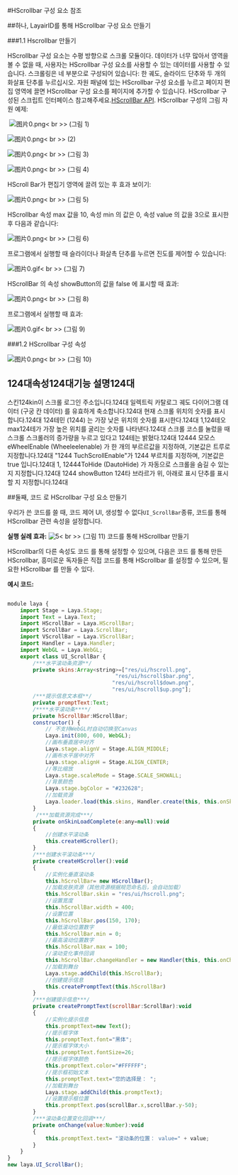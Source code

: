 #HScrollbar 구성 요소 참조



##하나, LayairID를 통해 HScrollbar 구성 요소 만들기

###1.1 Hscrollbar 만들기

HScrollbar 구성 요소는 수평 방향으로 스크롤 모듈이다.
데이터가 너무 많아서 영역을 볼 수 없을 때, 사용자는 HScrollbar 구성 요소를 사용할 수 있는 데이터를 사용할 수 있습니다.
스크롤링은 네 부분으로 구성되어 있습니다: 한 궤도, 슬라이드 단추와 두 개의 화살표 단추를 누르십시오.
자원 패널에 있는 HScrollbar 구성 요소를 누르고 페이지 편집 영역에 끌면 HScrollbar 구성 요소를 페이지에 추가할 수 있습니다.
HScrollbar 구성된 스크립트 인터페이스 참고해주세요.[HScrollBar API](http://layaair.ldc.layabox.com/api/index.html?category=Core&class=laya.ui.HScrollBar).
HScrollbar 구성의 그림 자원 예제:



​        ![图片0.png](img/1.png)< br >>
(그림 1)

​![图片0.png](img/2.png)< br >>
(2)

​![图片0.png](img/3.png)< br >>
(그림 3)

​![图片0.png](img/4.png)< br >>
(그림 4)

HScroll Bar가 편집기 영역에 끌려 있는 후 효과 보이기:

​![图片0.png](img/5.png)< br >>
(그림 5)

HScrollbar 속성 max 값을 10, 속성 min 의 값은 0, 속성 value 의 값을 3으로 표시한 후 다음과 같습니다:

​![图片0.png](img/6.png)< br >>
(그림 6)

프로그램에서 실행할 때 슬라이더나 화살촉 단추를 누르면 진도를 제어할 수 있습니다:

​![图片0.gif](gif/1.gif)< br >>
(그림 7)

HScrollBar 의 속성 showButton의 값을 false 에 표시할 때 효과:

​![图片0.png](img/7.png)< br >>
(그림 8)

프로그램에서 실행할 때 효과:

​![图片0.gif](gif/2.gif)< br >>
(그림 9)



 



###1.2 HScrollbar 구성 속성

​![图片0.png](img/8.png)< br >>
(그림 10)

124대**속성**124대**기능 설명**124대
----------------------------------------------------------------------------------------------------------------------------------------------------------------------------------------------------------------------------------------
스킨124kin이 스크롤 로그인 주소입니다.124대
일렉트릭 카탈로그 궤도 다이어그램 데이터 (구궁 칸 데이터) 를 유효하게 축소합니다.124대
현재 스크롤 위치의 숫자를 표시합니다.124대
124테민 (1244) 는 가장 낮은 위치의 숫자를 표시한다.124대
1,124테오 max124테가 가장 높은 위치를 굴리는 숫자를 나타낸다.124대
스크롤 코스를 눌렀을 때 스크롤 스크롤러의 증가량을 누르고 있다고 124테는 밝혔다.124대
12444 모모스eWheelEnable (Wheeleelenable) 가 한 개의 부르르값을 지정하여, 기본값은 트루로 지정합니다.124대
"1244 TuchScrollEnable"가 1244 부르치를 지정하며, 기본값은 true 입니다.124대
1, 12444ToHide (DautoHide) 가 자동으로 스크롤을 숨길 수 있는지 지정합니다.124대
1244 showButton 124타 브라르가 위, 아래로 표시 단추를 표시할 지 지정합니다.124대



 



##둘째, 코드 로 HScrollbar 구성 요소 만들기

우리가 쓴 코드를 쓸 때, 코드 제어 UI, 생성할 수 없다`UI_ScrollBar`종류, 코드를 통해 HScrollbar 관련 속성을 설정합니다.

**실행 실례 효과:**
​![5](gif/4.gif)< br >>
(그림 11) 코드를 통해 HScrollbar 만들기

HScrollbar의 다른 속성도 코드 를 통해 설정할 수 있으며, 다음은 코드 를 통해 만든 HScrollbar, 흥미로운 독자들은 직접 코드를 통해 HScrollbar 를 설정할 수 있으며, 필요한 HScrollbar 를 만들 수 있다.

**예시 코드:**


```javascript

module laya {
    import Stage = Laya.Stage;
    import Text = Laya.Text;
    import HScrollBar = Laya.HScrollBar;
    import ScrollBar = Laya.ScrollBar;
    import VScrollBar = Laya.VScrollBar;
    import Handler = Laya.Handler;
    import WebGL = Laya.WebGL;
    export class UI_ScrollBar {
        /***水平滚动条资源**/
        private skins:Array<string>=["res/ui/hscroll.png", 
                                  "res/ui/hscroll$bar.png", 
                                 "res/ui/hscroll$down.png",
                                 "res/ui/hscroll$up.png"];
        /***提示信息文本框**/
        private promptText:Text;        
        /****水平滚动条****/
        private hScrollBar:HScrollBar;  
        constructor() {
            // 不支持WebGL时自动切换至Canvas
            Laya.init(800, 600, WebGL);
            //画布垂直居中对齐
            Laya.stage.alignV = Stage.ALIGN_MIDDLE;
            //画布水平居中对齐
            Laya.stage.alignH = Stage.ALIGN_CENTER;
            //等比缩放
            Laya.stage.scaleMode = Stage.SCALE_SHOWALL;
            //背景颜色
            Laya.stage.bgColor = "#232628";
            //加载资源
            Laya.loader.load(this.skins, Handler.create(this, this.onSkinLoadComplete));
        }
         /***加载资源完成***/
        private onSkinLoadComplete(e:any=null):void
        {
            //创建水平滚动条
            this.createHScroller();
        }
        /***创建水平滚动条***/
        private createHScroller():void 
        {
            //实例化垂直滚动条
            this.hScrollBar= new HScrollBar();
            //加载皮肤资源（其他资源根据规范命名后，会自动加载）
            this.hScrollBar.skin = "res/ui/hscroll.png";
            //设置宽度
            this.hScrollBar.width = 400;
            //设置位置
            this.hScrollBar.pos(150, 170);
            //最低滚动位置数字
            this.hScrollBar.min = 0;
            //最高滚动位置数字
            this.hScrollBar.max = 100;
            //滚动变化事件回调
            this.hScrollBar.changeHandler = new Handler(this, this.onChange);
            //加载到舞台
            Laya.stage.addChild(this.hScrollBar);
            //创建提示信息
            this.createPromptText(this.hScrollBar)
        }        
        /***创建提示信息***/
        private createPromptText(scrollBar:ScrollBar):void
        {
            //实例化提示信息
            this.promptText=new Text();
            //提示框字体
            this.promptText.font="黑体";
            //提示框字体大小
            this.promptText.fontSize=26;
            //提示框字体颜色
            this.promptText.color="#FFFFFF";
            //提示框初始文本
            this.promptText.text="您的选择是： ";
            //加载到舞台
            Laya.stage.addChild(this.promptText);
            //设置提示框位置
            this.promptText.pos(scrollBar.x,scrollBar.y-50);
        }
        /***滚动条位置变化回调***/
        private onChange(value:Number):void 
        {
            this.promptText.text= "滚动条的位置： value=" + value;
        }
    }
}
new laya.UI_ScrollBar();
```


